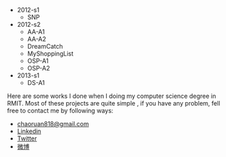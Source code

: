* 2012-s1
	* SNP
* 2012-s2
	* AA-A1
	* AA-A2
	* DreamCatch
	* MyShoppingList
	* OSP-A1
	* OSP-A2
* 2013-s1
  * DS-A1


Here are some works I done when I doing my computer science degree in RMIT. Most of these projects are quite simple , if you have any problem, fell free to contact me by following ways:

* <chaoruan818@gmail.com>
* [Linkedin](http://lnkd.in/_YVFRm)
* [Twitter](https://twitter.com/chaoruan)
* [微博](http://weibo.com/rcgary)
